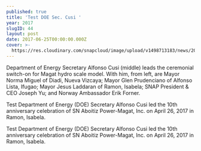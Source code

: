 ```yaml
---
published: true
title: 'Test DOE Sec. Cusi '
year: 2017
slugID: 44
layout: post
date: 2017-06-25T00:00:00.000Z
cover: >-
  https://res.cloudinary.com/snapcloud/image/upload/v1498713183/news/2017-25-snap.jpg
---
```

Department of Energy Secretary Alfonso Cusi (middle) leads the ceremonial switch-on for Magat hydro scale model. With him, from left, are Mayor Norma Miguel of Diadi, Nueva Vizcaya; Mayor Glen Prudenciano of Alfonso Lista, Ifugao; Mayor Jesus Laddaran of Ramon, Isabela; SNAP President & CEO Joseph Yu; and Norway Ambassador Erik Forner.


Test
Department of Energy (DOE) Secretary Alfonso Cusi led the 10th anniversary celebration of SN Aboitiz Power-Magat, Inc. on April 26, 2017 in Ramon, Isabela.


Test
Department of Energy (DOE) Secretary Alfonso Cusi led the 10th anniversary celebration of SN Aboitiz Power-Magat, Inc. on April 26, 2017 in Ramon, Isabela. 